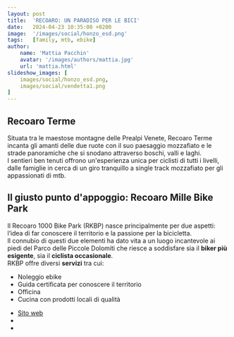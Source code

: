 ```yaml
---
layout: post
title:  'RECOARO: UN PARADISO PER LE BICI'
date:   2024-04-23 10:35:00 +0200
image:  '/images/social/honzo_esd.png'
tags:   [family, mtb, ebike]
author:
    name: 'Mattia Pacchin'
    avatar: '/images/authors/mattia.jpg'
    url: 'mattia.html'
slideshow_images: [
    images/social/honzo_esd.png,
    images/social/vendetta1.png
]
---
```


## Recoaro Terme

Situata tra le maestose montagne delle Prealpi Venete, Recoaro Terme incanta gli amanti delle due ruote con il suo paesaggio mozzafiato e le strade panoramiche che si snodano attraverso boschi, valli e laghi.  
I sentieri ben tenuti offrono un'esperienza unica per ciclisti di tutti i livelli, dalle famiglie in cerca di un giro tranquillo a single track mozzafiato per gli appassionati di mtb.

## Il giusto punto d'appoggio: Recoaro Mille Bike Park

Il Recoaro 1000 Bike Park (RKBP) nasce principalmente per due aspetti: l’idea di far conoscere il territorio e la passione per la bicicletta.  
Il connubio di questi due elementi ha dato vita a un luogo incantevole ai piedi del Parco delle Piccole Dolomiti che riesce a soddisfare sia il **biker più esigente**, sia il **ciclista occasionale**.  
RKBP offre diversi **servizi** tra cui:

- Noleggio ebike
- Guida certificata per conoscere il territorio
- Officina
- Cucina con prodotti locali di qualità

<!--## Itinerari per famiglie biker alle prime armi



## Itinerari per utenti esperti



## Itinerari enduro style-->



<div class="social">
    <ul class="social__list list-reset">
        <li class="social__item">
            <a class="social__link" href="https://recoaromillebikepark.com/" target="_blank" rel="noopener">
                Sito web
            </a>
        </li>
        <li class="social__item">
            <a class="social__link" href="https://www.facebook.com/Recoaromillebikepark" target="_blank" rel="noopener">
                <ion-icon name="logo-facebook"></ion-icon>
            </a>
        </li>
        <li class="social__item">
            <a class="social__link" href="https://www.instagram.com/recoaromillebikepark/" target="_blank" rel="noopener">
                <ion-icon name="logo-instagram"></ion-icon>
            </a>
        </li>
    </ul>
</div>
